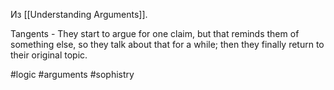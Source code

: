 Из [[Understanding Arguments]].

Tangents - They start to argue for one claim, but that reminds them of something else, so they talk about that for a while; then they finally return to their original topic.

#logic #arguments #sophistry 
